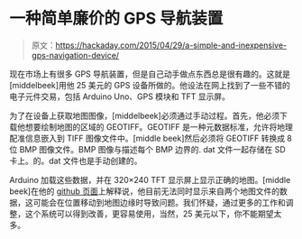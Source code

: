 # 一种简单廉价的 GPS 导航装置

> 原文：<https://hackaday.com/2015/04/29/a-simple-and-inexpensive-gps-navigation-device/>

现在市场上有很多 GPS 导航装置，但是自己动手做点东西总是很有趣的。这就是[middelbeek]用他 25 美元的 GPS 设备所做的。他设法在网上找到了一些不错的电子元件交易，包括 Arduino Uno、GPS 模块和 TFT 显示屏。

为了在设备上获取地图图像，[middelbeek]必须通过手动过程。首先，他必须下载他想要绘制地图的区域的 GEOTIFF。GEOTIFF 是一种元数据标准，允许将地理配准信息嵌入到 TIFF 图像文件中。[middle beek]然后必须将 GEOTIFF 转换成 8 位 BMP 图像文件。BMP 图像与描述每个 BMP 边界的. dat 文件一起存储在 SD 卡上。的。dat 文件也是手动创建的。

Arduino 加载这些数据，并在 320×240 TFT 显示屏上显示正确的地图。[middle beek]在他的 [github 页面](https://github.com/middelbh/GPSnavigator "github")上解释说，他目前无法同时显示来自两个地图文件的数据，这可能会在位置移动到地图边缘时导致问题。我们怀疑，通过更多的工作和调整，这个系统可以得到改善，更容易使用，当然，25 美元以下，你不能期望太多。